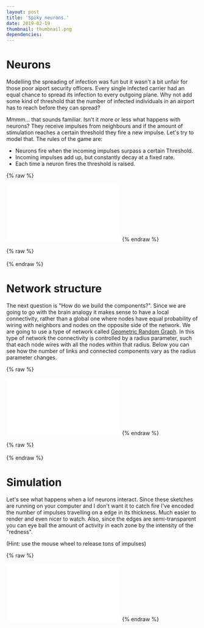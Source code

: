 ```yaml
---
layout: post
title: 'Spiky neurons.'
date: 2019-02-19
thumbnail: thumbnail.png
dependencies:
---
```


# Neurons

Modelling the spreading of infection was fun but it wasn't a bit unfair for those poor aiport security officers. Every single infected carrier had an equal chance to spread its infection to every outgoing plane. Why not add some kind of threshold that the number of infected individuals in an airport has to reach before they can spread?

Mmmm... that sounds familiar. Isn't it more or less what happens with neurons? They receive impulses from neighbours and if the amount of stimulation reaches a certain threshold they fire a new impulse.
Let's try to model that. The rules of the game are:

-   Neurons fire when the incoming impulses surpass a certain Threshold.
-   Incoming impulses add up, but constantly decay at a fixed rate.
-   Each time a neuron fires the threshold is raised.

{% raw %}

<script>
function resizeIframe(obj) {
obj.style.height = obj.contentWindow.document.body.scrollHeight + 'px';
obj.style.width = obj.contentWindow.document.body.scrollWidth + 'px';
}
</script>
<iframe frameborder="0" marginheight="20" marginwidth="35" scrolling="no" onload="resizeIframe(this)" src="p5/threshold/index.html"></iframe>
{% endraw %}

{% raw %}<br><br/>{% endraw %}

# Network structure

The next question is "How do we build the components?".
Since we are going to go with the brain analogy it makes sense to have a local connectivity, rather than a global one where nodes have equal probability of wiring with neighbors and nodes on the opposite side of the network. We are going to use a type of network called [Geometric Random Graph](https://en.wikipedia.org/wiki/Random_geometric_graph). In this type of network the connectivity is controlled by a radius parameter, such that each node wires with all the nodes within that radius. Below you can see how the number of links and connected components vary as the radius parameter changes.

{% raw %}

<iframe frameborder="0" marginheight="20" marginwidth="35" scrolling="no" onload="resizeIframe(this)" src="p5/growingnets/index.html"></iframe>
{% endraw %}

{% raw %}<br><br/>{% endraw %}

# Simulation

Let's see what happens when a lof neurons interact. Since these sketches are running on your computer and I don't want it to catch fire I've encoded the number of impulses travelling on a edge in its thickness. Much easier to render and even nicer to watch. Also, since the edges are semi-transparent you can eye ball the amount of activity in each zone by the intensity of the "redness".

(Hint: use the mouse wheel to release tons of impulses)

{% raw %}

<iframe frameborder="0" marginheight="20" marginwidth="35" scrolling="no" onload="resizeIframe(this)" src="p5/spiketrain/index.html"></iframe>
{% endraw %}
